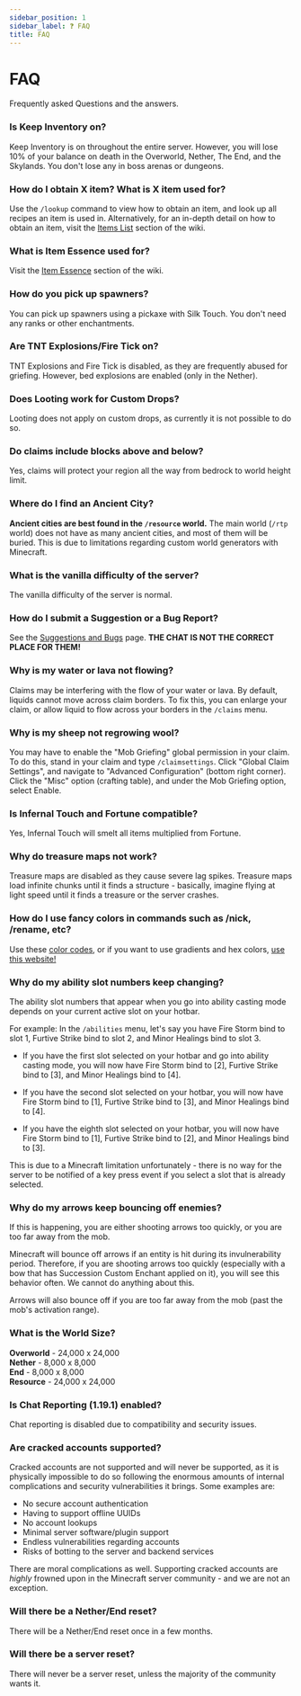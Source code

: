 ```yaml
---
sidebar_position: 1
sidebar_label: ❓ FAQ
title: FAQ
---
```


# FAQ
Frequently asked Questions and the answers.

### Is Keep Inventory on?
Keep Inventory is on throughout the entire server. However, you will lose 10% of your balance on death in the Overworld, Nether, The End, and the Skylands. You don't lose any in boss arenas or dungeons.

### How do I obtain X item? What is X item used for?
Use the `/lookup` command to view how to obtain an item, and look up all recipes an item is used in.
Alternatively, for an in-depth detail on how to obtain an item, visit the [Items List](../custom-items/items-list.md) section of the wiki.

### What is Item Essence used for?
Visit the [Item Essence](../custom-items/custom-items.md/#item-essence) section of the wiki.

### How do you pick up spawners?
You can pick up spawners using a pickaxe with Silk Touch. You don't need any ranks or other enchantments.

### Are TNT Explosions/Fire Tick on?
TNT Explosions and Fire Tick is disabled, as they are frequently abused for griefing. However, bed explosions are enabled (only in the Nether).

### Does Looting work for Custom Drops?
Looting does not apply on custom drops, as currently it is not possible to do so.

### Do claims include blocks above and below?
Yes, claims will protect your region all the way from bedrock to world height limit.

### Where do I find an Ancient City?
**Ancient cities are best found in the `/resource` world.** The main world (`/rtp` world) does not have as many ancient cities, and most of them will be buried. This is due to limitations regarding custom world generators with Minecraft.

### What is the vanilla difficulty of the server?
The vanilla difficulty of the server is normal.

### How do I submit a Suggestion or a Bug Report?
See the [Suggestions and Bugs](.//suggestions-and-bugs.md) page. **THE CHAT IS NOT THE CORRECT PLACE FOR THEM!**

### Why is my water or lava not flowing?
Claims may be interfering with the flow of your water or lava. By default, liquids cannot move across claim borders. To fix this, you can enlarge your claim, or allow liquid to flow across your borders in the `/claims` menu.

### Why is my sheep not regrowing wool?
You may have to enable the "Mob Griefing" global permission in your claim. To do this, stand in your claim and type `/claimsettings`. Click "Global Claim Settings", and navigate to "Advanced Configuration" (bottom right corner). Click the "Misc" option (crafting table), and under the Mob Griefing option, select Enable.

### Is Infernal Touch and Fortune compatible?
Yes, Infernal Touch will smelt all items multiplied from Fortune.

### Why do treasure maps not work?
Treasure maps are disabled as they cause severe lag spikes. Treasure maps load infinite chunks until it finds a structure - basically, imagine flying at light speed until it finds a treasure or the server crashes.

### How do I use fancy colors in commands such as /nick, /rename, etc?
Use these [color codes](https://i.redd.it/yldfhnb4xp411.png), or if you want to use gradients and hex colors, [use this website!](https://www.simplymc.art/Gradients)

### Why do my ability slot numbers keep changing?
The ability slot numbers that appear when you go into ability casting mode depends on your current active slot on your hotbar.

For example: In the `/abilities` menu, let's say you have Fire Storm bind to slot 1, Furtive Strike bind to slot 2, and Minor Healings bind to slot 3.

- If you have the first slot selected on your hotbar and go into ability casting mode, you will now have Fire Storm bind to [2], Furtive Strike bind to [3], and Minor Healings bind to [4].

- If you have the second slot selected on your hotbar, you will now have Fire Storm bind to [1], Furtive Strike bind to [3], and Minor Healings bind to [4].

- If you have the eighth slot selected on your hotbar, you will now have Fire Storm bind to [1], Furtive Strike bind to [2], and Minor Healings bind to [3].

This is due to a Minecraft limitation unfortunately - there is no way for the server to be notified of a key press event if you select a slot that is already selected.

### Why do my arrows keep bouncing off enemies?
If this is happening, you are either shooting arrows too quickly, or you are too far away from the mob.

Minecraft will bounce off arrows if an entity is hit during its invulnerability period. Therefore, if you are shooting arrows too quickly (especially with a bow that has Succession Custom Enchant applied on it), you will see this behavior often. We cannot do anything about this.

Arrows will also bounce off if you are too far away from the mob (past the mob's activation range).

### What is the World Size?
**Overworld** - 24,000 x 24,000 <br />
**Nether** - 8,000 x 8,000 <br />
**End** - 8,000 x 8,000 <br />
**Resource** - 24,000 x 24,000 <br />

### Is Chat Reporting (1.19.1) enabled?
Chat reporting is disabled due to compatibility and security issues.

### Are cracked accounts supported?
Cracked accounts are not supported and will never be supported, as it is physically impossible to do so following the enormous amounts of internal complications and security vulnerabilities it brings. Some examples are:
- No secure account authentication
- Having to support offline UUIDs
- No account lookups
- Minimal server software/plugin support
- Endless vulnerabilities regarding accounts
- Risks of botting to the server and backend services

There are moral complications as well. Supporting cracked accounts are *highly* frowned upon in the Minecraft server community - and we are not an exception.

### Will there be a Nether/End reset?
There will be a Nether/End reset once in a few months.

### Will there be a server reset?
There will never be a server reset, unless the majority of the community wants it.